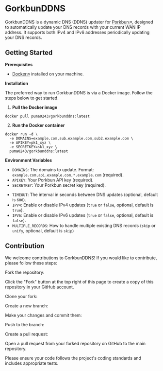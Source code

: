 # GorkbunDDNS
GorkbunDDNS is a dynamic DNS (DDNS) updater for [Porkbun↗](https://porkbun.com/), designed to automatically update your DNS records with your current WAN IP address. It supports both IPv4 and IPv6 addresses periodically updating your DNS records.

## Getting Started

**Prerequisites**

- [Docker↗](https://www.docker.com/get-started/) installed on your machine.

**Installation**

The preferred way to run GorkbunDDNS is via a Docker image. Follow the steps below to get started.

1. **Pull the Docker image**
```console
docker pull puma0243/gorkbunddns:latest
```

2. **Run the Docker container**
```console
docker run -d \
  -e DOMAINS=example.com,sub.example.com,sub2.example.com \
  -e APIKEY=pk1_xyz \
  -e SECRETKEY=sk1_xyz \
  puma0243/gorkbunddns:latest
```



**Environment Variables**
- `DOMAINS`: The domains to update. Format: `example.com,api.example.com,*.example.com` (required).
- `APIKEY`: Your Porkbun API key (required).
- `SECRETKEY`: Your Porkbun secret key (required).
+ `TIMEOUT`: The interval in seconds between DNS updates (optional, default is `600`).
+ `IPV4`: Enable or disable IPv4 updates (`true` or `false`, optional, default is `true`).
+ `IPV6`: Enable or disable IPv6 updates (`true` or `false`, optional, default is `false`).
+ `MULTIPLE_RECORDS`: How to handle multiple existing DNS records (`skip` or `unify`, optional, default is `skip`)

## Contribution
We welcome contributions to GorkbunDDNS! If you would like to contribute, please follow these steps:

Fork the repository:

Click the "Fork" button at the top right of this page to create a copy of this repository in your GitHub account.

Clone your fork:

Create a new branch:

Make your changes and commit them:

Push to the branch:

Create a pull request:

Open a pull request from your forked repository on GitHub to the main repository.

Please ensure your code follows the project's coding standards and includes appropriate tests.
